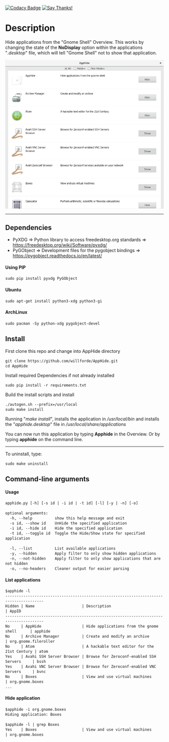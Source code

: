 [![Codacy Badge](https://api.codacy.com/project/badge/Grade/cafa154108e84a64beb02a7c610169a1)](https://www.codacy.com/app/willforde/AppHide?utm_source=github.com&amp;utm_medium=referral&amp;utm_content=willforde/AppHide&amp;utm_campaign=Badge_Grade)
[![Say Thanks!](https://img.shields.io/badge/Say%20Thanks-!-1EAEDB.svg)](https://saythanks.io/to/willforde)

# Description
Hide applications from the "Gnome Shell" Overview. This works by changing the
state of the **NoDisplay** option within the applications "*.desktop*" file,
which will tell "Gnome Shell" not to show that application.

![Screenshot of Gui](/screenshot.png "Screenshot")

-------------

## Dependencies
* PyXDG       => Python library to access freedesktop.org standards     => https://freedesktop.org/wiki/Software/pyxdg/
* PyGObject   => Development files for the pygobject bindings           => https://pygobject.readthedocs.io/en/latest/

#### Using PIP
```
sudo pip install pyxdg PyGObject
```

#### Ubuntu
```
sudo apt-get install python3-xdg python3-gi
```

#### ArchLinux
```
sudo pacman -Sy python-xdg pygobject-devel
```

## Install
First clone this repo and change into AppHide directory
```
git clone https://github.com/willforde/AppHide.git
cd AppHide
```
Install required Dependencies if not already installed
```
sudo pip install -r requirements.txt
```
Build the install scripts and install
```
./autogen.sh --prefix=/usr/local
sudo make install
```
Running "*make install*", installs the application in */usr/local/bin*
and installs the "*apphide.desktop*" file in */usr/local/share/applications*

You can now run this application by typing **Apphide** in the Overview.
Or by typing **apphide** on the command line.

----------------
To uninstall, type:
```
sudo make uninstall
```

## Command-line arguments
#### Usage
```
apphide.py [-h] [-s id | -i id | -t id] [-l] [-y | -n] [-o]

optional arguments:
  -h, --help          show this help message and exit
  -s id, --show id    UnHide the specified application
  -i id, --hide id    Hide the specified application
  -t id, --toggle id  Toggle the Hide/Show state for specified application

  -l, --list          List available applications
  -y, --hidden        Apply filter to only show hidden applications
  -n, --not-hidden    Apply filter to only show applications that are not hidden
  -o, --no-headers    Cleaner output for easier parsing
```

#### List applications
```
$apphide -l
---------------------------------------------------------------------------------------
Hidden | Name                     | Description                                 | AppID
---------------------------------------------------------------------------------------
No     | AppHide                  | Hide applications from the gnome shell      | apphide
No     | Archive Manager          | Create and modify an archive                | org.gnome.fileroller
No     | Atom                     | A hackable text editor for the 21st Century | atom
Yes    | Avahi SSH Server Browser | Browse for Zeroconf-enabled SSH Servers     | bssh
Yes    | Avahi VNC Server Browser | Browse for Zeroconf-enabled VNC Servers     | bvnc
No     | Boxes                    | View and use virtual machines               | org.gnome.boxes
...
```

#### Hide application
```
$apphide -i org.gnome.boxes
Hiding application: Boxes

$apphide -l | grep Boxes
Yes    | Boxes                    | View and use virtual machines                | org.gnome.boxes
```